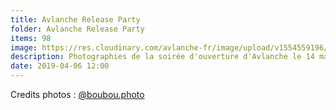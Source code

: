 ```yaml
---
title: Avlanche Release Party
folder: Avlanche Release Party
items: 98
image: https://res.cloudinary.com/avlanche-fr/image/upload/v1554559196/Avlanche%20Release%20party/cover.jpg
description: Photographies de la soirée d'ouverture d'Avlanche le 14 mars 2019 à La Boule Noire 
date: 2019-04-06 12:00
---
```


Credits photos : [@boubou.photo](https://www.instagram.com/boubou.photo/)


